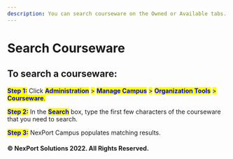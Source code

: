 ```yaml
---
description: You can search courseware on the Owned or Available tabs.
---
```


# Search Courseware

## **To search a courseware:**

<mark style="color:blue;">**Step 1:**</mark>  Click <mark style="color:blue;">**Administration**</mark> <mark style="color:blue;"></mark><mark style="color:blue;">></mark> <mark style="color:blue;"></mark><mark style="color:blue;">**Manage Campus**</mark> <mark style="color:blue;"></mark><mark style="color:blue;">></mark> <mark style="color:blue;"></mark><mark style="color:blue;">**Organization Tools**</mark> <mark style="color:blue;"></mark><mark style="color:blue;">></mark> <mark style="color:blue;"></mark><mark style="color:blue;">**Courseware**</mark><mark style="color:blue;">.</mark>

<mark style="color:blue;">**Step 2:**</mark>  In the <mark style="color:blue;">**Search**</mark> box, type the first few characters of the courseware that you need to search.

<mark style="color:blue;">**Step 3:**</mark>  NexPort Campus populates matching results.

#### © NexPort Solutions 2022. All Rights Reserved.
